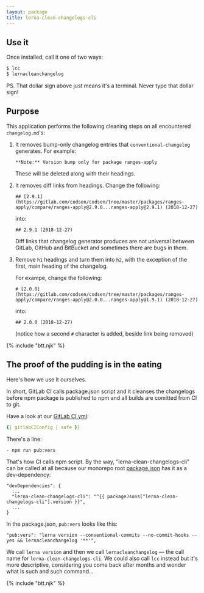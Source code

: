 ```yaml
---
layout: package
title: lerna-clean-changelogs-cli
---
```


## Use it

Once installed, call it one of two ways:

```bash
$ lcc
$ lernacleanchangelog
```

PS. That dollar sign above just means it's a terminal. Never type that dollar sign!

## Purpose

This application performs the following cleaning steps on all encountered `changelog.md`'s:

1. It removes bump-only changelog entries that `conventional-changelog` generates. For example:

   ```
   **Note:** Version bump only for package ranges-apply
   ```

   These will be deleted along with their headings.

2. It removes diff links from headings. Change the following:

   ```
   ## [2.9.1](https://gitlab.com/codsen/codsen/tree/master/packages/ranges-apply/compare/ranges-apply@2.9.0...ranges-apply@2.9.1) (2018-12-27)
   ```

   into:

   ```
   ## 2.9.1 (2018-12-27)
   ```

   Diff links that changelog generator produces are not universal between GitLab, GitHub and BitBucket and sometimes there are bugs in them.

3. Remove `h1` headings and turn them into `h2`, with the exception of the first, main heading of the changelog.

   For exampe, change the following:

   ```
   # [2.0.0](https://gitlab.com/codsen/codsen/tree/master/packages/ranges-apply/compare/ranges-apply@2.0.0...ranges-apply@1.9.1) (2018-12-27)
   ```

   into:

   ```
   ## 2.0.0 (2018-12-27)
   ```

   (notice how a second `#` character is added, beside link being removed)


{% include "btt.njk" %}

## The proof of the pudding is in the eating

Here's how we use it ourselves.

In short, GitLab CI calls package.json script and it cleanses the changelogs before npm package is published to npm and all builds are comitted from CI to git.

Have a look at our [GitLab CI yml](https://gitlab.com/codsen/codsen/-/blob/master/.gitlab-ci.yml):

```yml
{{ gitlabCIConfig | safe }}
```

There's a line:

```
- npm run pub:vers
```

That's how CI calls npm script. By the way, "lerna-clean-changelogs-cli" can be called at all because our monorepo root [package.json](https://gitlab.com/codsen/codsen/-/blob/master/package.json) has it as a dev-dependency:

```
"devDependencies": {
  ...
  "lerna-clean-changelogs-cli": "^{{ packageJsons["lerna-clean-changelogs-cli"].version }}",
  ...
}
```

In the package.json, `pub:vers` looks like this:

```
"pub:vers": "lerna version --conventional-commits --no-commit-hooks --yes && lernacleanchangelog '**'",
```

We call `lerna version` and then we call `lernacleanchangelog` — the call name for `lerna-clean-changelogs-cli`. We could also call `lcc` instead but it's more descriptive, considering you come back after months and wonder what is such and such command...

{% include "btt.njk" %}
